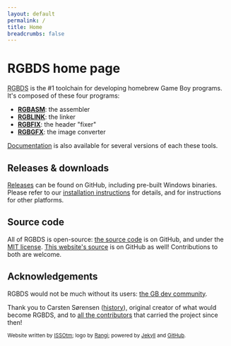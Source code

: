 ```yaml
---
layout: default
permalink: /
title: Home
breadcrumbs: false
---
```


# RGBDS home page

<abbr title="Rednex Game Boy Development System">RGBDS</abbr> is the #1 toolchain for developing homebrew Game Boy programs. It's composed of these four programs:
- **[RGBASM](/docs/rgbasm.1)**: the assembler
- **[RGBLINK](/docs/rgblink.1)**: the linker
- **[RGBFIX](/docs/rgbfix.1)**: the header "fixer"
- **[RGBGFX](/docs/rgbgfx.1)**: the image converter

[Documentation](/docs/) is also available for several versions of each these tools.

## Releases & downloads

[Releases](https://github.com/gbdev/rgbds/releases) can be found on GitHub, including pre-built Windows binaries. Please refer to our [installation instructions](/install) for details, and for instructions for other platforms.

## Source code

All of RGBDS is open-source: [the source code](https://github.com/gbdev/rgbds) is on GitHub, and under the [MIT license](https://github.com/gbdev/rgbds/blob/master/LICENSE). [This website's source](https://github.com/gbdev/rgbds-www) is on GitHub as well! Contributions to both are welcome.

## Acknowledgements

RGBDS would not be much without its users: [the GB dev community](https://gbdev.io).

Thank you to Carsten Sørensen ([history](/docs/rgbds.7.html)), original creator of what would become RGBDS, and to [all the contributors](https://github.com/gbdev/rgbds/graphs/contributors) that carried the project since then!

<small>Website written by [ISSOtm](https://github.com/ISSOtm); logo by [Rangi](https://github.com/Rangi42); powered by [Jekyll](https://jekyllrb.com) and [GitHub](https://github.com).</small>
